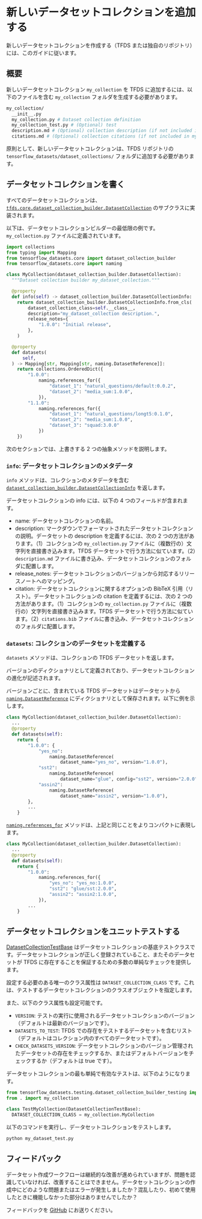 # 新しいデータセットコレクションを追加する

新しいデータセットコレクションを作成する（TFDS または独自のリポジトリ）には、このガイドに従います。

## 概要

新しいデータセットコレクション `my_collection` を TFDS に追加するには、以下のファイルを含む `my_collection` フォルダを生成する必要があります。

```sh
my_collection/
  __init__.py
  my_collection.py # Dataset collection definition
  my_collection_test.py # (Optional) test
  description.md # (Optional) collection description (if not included in my_collection.py)
  citations.md # (Optional) collection citations (if not included in my_collection.py)
```

原則として、新しいデータセットコレクションは、TFDS リポジトリの `tensorflow_datasets/dataset_collections/` フォルダに追加する必要があります。

## データセットコレクションを書く

すべてのデータセットコレクションは、[`tfds.core.dataset_collection_builder.DatasetCollection`](https://github.com/tensorflow/datasets/blob/master/tensorflow_datasets/core/dataset_collection_builder.py) のサブクラスに実装されます。

以下は、データセットコレクションビルダーの最低限の例です。`my_collection.py` ファイルに定義されています。

```python
import collections
from typing import Mapping
from tensorflow_datasets.core import dataset_collection_builder
from tensorflow_datasets.core import naming

class MyCollection(dataset_collection_builder.DatasetCollection):
  """Dataset collection builder my_dataset_collection."""

  @property
  def info(self) -> dataset_collection_builder.DatasetCollectionInfo:
    return dataset_collection_builder.DatasetCollectionInfo.from_cls(
        dataset_collection_class=self.__class__,
        description="my_dataset_collection description.",
        release_notes={
            "1.0.0": "Initial release",
        },
    )

  @property
  def datasets(
      self,
  ) -> Mapping[str, Mapping[str, naming.DatasetReference]]:
    return collections.OrderedDict({
        "1.0.0":
            naming.references_for({
                "dataset_1": "natural_questions/default:0.0.2",
                "dataset_2": "media_sum:1.0.0",
            }),
        "1.1.0":
            naming.references_for({
                "dataset_1": "natural_questions/longt5:0.1.0",
                "dataset_2": "media_sum:1.0.0",
                "dataset_3": "squad:3.0.0"
            })
    })
```

次のセクションでは、上書きする 2 つの抽象メソッドを説明します。

### `info`: データセットコレクションのメタデータ

`info` メソッドは、コレクションのメタデータを含む [`dataset_collection_builder.DatasetCollectionInfo`](https://github.com/tensorflow/datasets/blob/4854e55ddf5fb68c63ddbd502ad0ef4ec6e08b40/tensorflow_datasets/core/dataset_collection_builder.py#L66) を返します。

データセットコレクションの info には、以下の 4 つのフィールドが含まれます。

- name: データセットコレクションの名前。
- description: マークダウンでフォーマットされたデータセットコレクションの説明。データセットの description を定義するには、次の 2 つの方法があります。（1）コレクションの `my_collection.py` ファイルに（複数行の）文字列を直接書き込みます。TFDS データセットで行う方法に似ています。（2）`description.md` ファイルに書き込み、データセットコレクションのフォルダに配置します。
- release_notes: データセットコレクションのバージョンから対応するリリースノートへのマッピング。
- citation: データセットコレクションに関するオプションの BibTeX 引用（リスト）。データセットコレクションの citation を定義するには、次の 2 つの方法があります。（1）コレクションの `my_collection.py` ファイルに（複数行の）文字列を直接書き込みます。TFDS データセットで行う方法に似ています。（2）`citations.bib` ファイルに書き込み、データセットコレクションのフォルダに配置します。

### `datasets`: コレクションのデータセットを定義する

`datasets` メソッドは、コレクションの TFDS データセットを返します。

バージョンのディクショナリとして定義されており、データセットコレクションの進化が記述されます。

バージョンごとに、含まれている TFDS データセットはデータセットから [`naming.DatasetReference`](https://github.com/tensorflow/datasets/blob/4854e55ddf5fb68c63ddbd502ad0ef4ec6e08b40/tensorflow_datasets/core/naming.py#L187) にディクショナリとして保存されます。以下に例を示します。

```python
class MyCollection(dataset_collection_builder.DatasetCollection):
  ...
  @property
  def datasets(self):
    return {
        "1.0.0": {
            "yes_no":
                naming.DatasetReference(
                    dataset_name="yes_no", version="1.0.0"),
            "sst2":
                naming.DatasetReference(
                    dataset_name="glue", config="sst2", version="2.0.0"),
            "assin2":
                naming.DatasetReference(
                    dataset_name="assin2", version="1.0.0"),
        },
        ...
    }
```

[`naming.references_for`](https://github.com/tensorflow/datasets/blob/4854e55ddf5fb68c63ddbd502ad0ef4ec6e08b40/tensorflow_datasets/core/naming.py#L257) メソッドは、上記と同じことをよりコンパクトに表現します。

```python
class MyCollection(dataset_collection_builder.DatasetCollection):
  ...
  @property
  def datasets(self):
    return {
        "1.0.0":
            naming.references_for({
                "yes_no": "yes_no:1.0.0",
                "sst2": "glue/sst:2.0.0",
                "assin2": "assin2:1.0.0",
            }),
        ...
    }
```

## データセットコレクションをユニットテストする

[DatasetCollectionTestBase](https://github.com/tensorflow/datasets/blob/4854e55ddf5fb68c63ddbd502ad0ef4ec6e08b40/tensorflow_datasets/testing/dataset_collection_builder_testing.py#L28) はデータセットコレクションの基底テストクラスです。データセットコレクションが正しく登録されていること、またそのデータセットが TFDS に存在することを保証するための多数の単純なチェックを提供します。

設定する必要のある唯一のクラス属性は `DATASET_COLLECTION_CLASS` です。これは、テストするデータセットコレクションのクラスオブジェクトを指定します。

また、以下のクラス属性も設定可能です。

- `VERSION`: テストの実行に使用されるデータセットコレクションのバージョン（デフォルトは最新のバージョンです）。
- `DATASETS_TO_TEST`: TFDS での存在をテストするデータセットを含むリスト（デフォルトはコレクション内のすべてのデータセットです）。
- `CHECK_DATASETS_VERSION`: データセットコレクションのバージョン管理されたデータセットの存在をチェックするか、またはデフォルトバージョンをチェックするか（デフォルトは true です）。

データセットコレクションの最も単純で有効なテストは、以下のようになります。

```python
from tensorflow_datasets.testing.dataset_collection_builder_testing import DatasetCollectionTestBase
from . import my_collection

class TestMyCollection(DatasetCollectionTestBase):
  DATASET_COLLECTION_CLASS = my_collection.MyCollection
```

以下のコマンドを実行し、データセットコレクションをテストします。

```sh
python my_dataset_test.py
```

## フィードバック

データセット作成ワークフローは継続的な改善が進められていますが、問題を認識していなければ、改善することはできません。データセットコレクションの作成中にどのような問題またはエラーが発生しましたか？混乱したり、初めて使用したときに機能しなかった部分はありませんでしたか？

フィードバックを [GitHub](https://github.com/tensorflow/datasets/issues) にお送りください。
